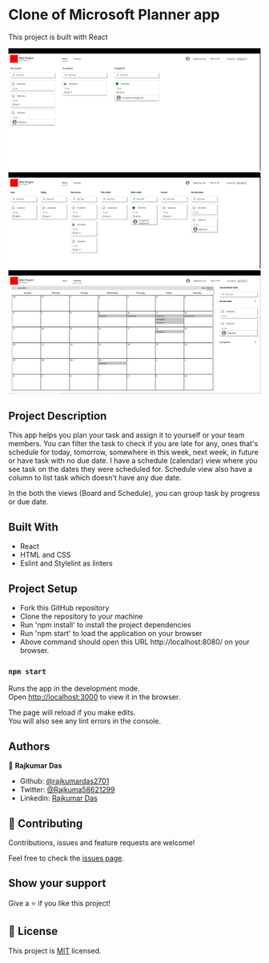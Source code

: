 # Clone of Microsoft Planner app

This project is built with React

![screenshot](./public/images/home_progress.png)
![screenshot](./public/images/home_due_date.png)
![screenshot](./public/images/calendar_view.png)

## Project Description

This app helps you plan your task and assign it to yourself or your team members.
You can filter the task to check if you are late for any, ones that's schedule for today, tomorrow, somewhere in this week, next week, in future or have task with no due date.
I have a schedule (calendar) view where you see task on the dates they were scheduled for. Schedule view also have a column to list task which doesn't have any due date.

In the both the views (Board and Schedule), you can group task by progress or due date.

## Built With

- React
- HTML and CSS
- Eslint and Stylelint as linters

## Project Setup

- Fork this GitHub repository
- Clone the repository to your machine
- Run 'npm install' to install the project dependencies
- Run 'npm start' to load the application on your browser
- Above command should open this URL http://localhost:8080/ on your browser.

### `npm start`

Runs the app in the development mode.\
Open [http://localhost:3000](http://localhost:3000) to view it in the browser.

The page will reload if you make edits.\
You will also see any lint errors in the console.

## Authors

👤 **Rajkumar Das**

- Github: [@rajkumardas2701](https://github.com/rajkumardas2701)
- Twitter: [@Rajkuma58621299](https://twitter.com/Rajkuma58621299)
- Linkedin: [Rajkumar Das](https://www.linkedin.com/in/rajkumar-das-41308961/)

## 🤝 Contributing

Contributions, issues and feature requests are welcome!

Feel free to check the [issues page](https://github.com/rajkumardas2701/planner-app/issues).

## Show your support

Give a ⭐️ if you like this project!

## 📝 License

This project is [MIT](lic.url) licensed.